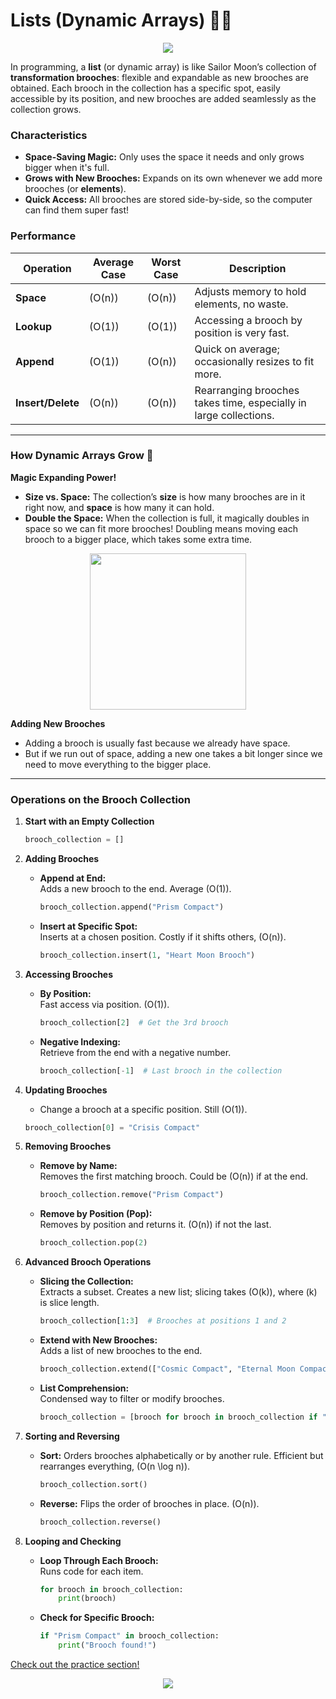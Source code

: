 # Lists (Dynamic Arrays) 🌙✨

<p align="center">
<img src= "https://media1.tenor.com/m/AN9GH-Zv1vYAAAAC/sailor-moon-transform.gif">
</p>

In programming, a **list** (or dynamic array) is like Sailor Moon’s collection of **transformation brooches**: flexible and expandable as new brooches are obtained. Each brooch in the collection has a specific spot, easily accessible by its position, and new brooches are added seamlessly as the collection grows.

### **Characteristics**

- **Space-Saving Magic:** Only uses the space it needs and only grows bigger when it's full.
- **Grows with New Brooches:** Expands on its own whenever we add more brooches (or **elements**).
- **Quick Access:** All brooches are stored side-by-side, so the computer can find them super fast!

### **Performance**

| Operation         | Average Case | Worst Case | Description                                                       |
| ----------------- | ------------ | ---------- | ----------------------------------------------------------------- |
| **Space**         | \(O(n)\)     | \(O(n)\)   | Adjusts memory to hold elements, no waste.                        |
| **Lookup**        | \(O(1)\)     | \(O(1)\)   | Accessing a brooch by position is very fast.                      |
| **Append**        | \(O(1)\)     | \(O(n)\)   | Quick on average; occasionally resizes to fit more.               |
| **Insert/Delete** | \(O(n)\)     | \(O(n)\)   | Rearranging brooches takes time, especially in large collections. |

---

### How Dynamic Arrays Grow 🌱

**Magic Expanding Power!**

- **Size vs. Space:** The collection’s **size** is how many brooches are in it right now, and **space** is how many it can hold.
- **Double the Space:** When the collection is full, it magically doubles in space so we can fit more brooches! Doubling means moving each brooch to a bigger place, which takes some extra time.

<p align="center">
<img src= "https://media.tenor.com/9gK4CTNScYYAAAAi/stars-nite.gif" width="250">
</p>

**Adding New Brooches**

- Adding a brooch is usually fast because we already have space.
- But if we run out of space, adding a new one takes a bit longer since we need to move everything to the bigger place.

---

### Operations on the Brooch Collection

1. **Start with an Empty Collection**

   ```python
   brooch_collection = []
   ```

2. **Adding Brooches**

   - **Append at End:**  
     Adds a new brooch to the end. Average \(O(1)\).
     ```python
     brooch_collection.append("Prism Compact")
     ```
   - **Insert at Specific Spot:**  
     Inserts at a chosen position. Costly if it shifts others, \(O(n)\).
     ```python
     brooch_collection.insert(1, "Heart Moon Brooch")
     ```

3. **Accessing Brooches**

   - **By Position:**  
     Fast access via position. \(O(1)\).
     ```python
     brooch_collection[2]  # Get the 3rd brooch
     ```
   - **Negative Indexing:**  
     Retrieve from the end with a negative number.
     ```python
     brooch_collection[-1]  # Last brooch in the collection
     ```

4. **Updating Brooches**

   - Change a brooch at a specific position. Still \(O(1)\).

   ```python
   brooch_collection[0] = "Crisis Compact"
   ```

5. **Removing Brooches**

   - **Remove by Name:**  
     Removes the first matching brooch. Could be \(O(n)\) if at the end.
     ```python
     brooch_collection.remove("Prism Compact")
     ```
   - **Remove by Position (Pop):**  
     Removes by position and returns it. \(O(n)\) if not the last.
     ```python
     brooch_collection.pop(2)
     ```

6. **Advanced Brooch Operations**

   - **Slicing the Collection:**  
     Extracts a subset. Creates a new list; slicing takes \(O(k)\), where \(k\) is slice length.
     ```python
     brooch_collection[1:3]  # Brooches at positions 1 and 2
     ```
   - **Extend with New Brooches:**  
     Adds a list of new brooches to the end.
     ```python
     brooch_collection.extend(["Cosmic Compact", "Eternal Moon Compact"])
     ```
   - **List Comprehension:**  
     Condensed way to filter or modify brooches.
     ```python
     brooch_collection = [brooch for brooch in brooch_collection if "Moon" in brooch]
     ```

7. **Sorting and Reversing**

   - **Sort:** Orders brooches alphabetically or by another rule. Efficient but rearranges everything, \(O(n \log n)\).
     ```python
     brooch_collection.sort()
     ```
   - **Reverse:** Flips the order of brooches in place. \(O(n)\).
     ```python
     brooch_collection.reverse()
     ```

8. **Looping and Checking**
   - **Loop Through Each Brooch:**  
     Runs code for each item.
     ```python
     for brooch in brooch_collection:
         print(brooch)
     ```
   - **Check for Specific Brooch:**
     ```python
     if "Prism Compact" in brooch_collection:
         print("Brooch found!")
     ```

[Check out the practice section!](./practice/Practice.md)

<p align="center">
<img src= "https://media1.tenor.com/m/IqT94xBTBFwAAAAC/sailormoon-in-the-name-of-the-moon.gif">
</p>
